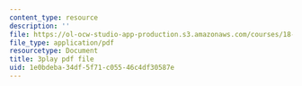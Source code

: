 ```yaml
---
content_type: resource
description: ''
file: https://ol-ocw-studio-app-production.s3.amazonaws.com/courses/18-06sc-linear-algebra-fall-2011/1e0bdeba34df5f71c05546c4df30587e_B17h10EF59g.pdf
file_type: application/pdf
resourcetype: Document
title: 3play pdf file
uid: 1e0bdeba-34df-5f71-c055-46c4df30587e
---
```

